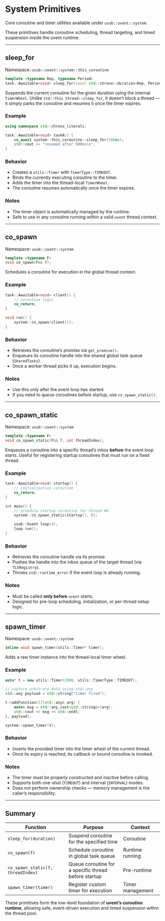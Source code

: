 # System Primitives

Core coroutine and timer utilities available under `usub::uvent::system`.

These primitives handle coroutine scheduling, thread targeting, and timed suspension inside the uvent runtime.

---

## sleep_for

Namespace: `usub::uvent::system::this_coroutine`

```cpp
template <typename Rep, typename Period>
task::Awaitable<void> sleep_for(const std::chrono::duration<Rep, Period>& duration);
````

Suspends the current coroutine for the given duration using the internal `TimerWheel`.
Unlike `std::this_thread::sleep_for`, it doesn’t block a thread — it simply parks the coroutine and resumes it once the timer expires.

### Example

```cpp
using namespace std::chrono_literals;

task::Awaitable<void> taskA() {
    co_await system::this_coroutine::sleep_for(500ms);
    std::cout << "resumed after 500ms\n";
}
```

### Behavior

* Creates a `utils::Timer` with `TimerType::TIMEOUT`.
* Binds the currently executing coroutine to the timer.
* Adds the timer into the thread-local `TimerWheel`.
* The coroutine resumes automatically once the timer expires.

### Notes

* The timer object is automatically managed by the runtime.
* Safe to use in any coroutine running within a valid `uvent` thread context.

---

## co_spawn

Namespace: `usub::uvent::system`

```cpp
template <typename F>
void co_spawn(F&& f);
```

Schedules a coroutine for execution in the global thread context.

### Example

```cpp
task::Awaitable<void> client() {
    // coroutine logic
    co_return;
}

void run() {
    system::co_spawn(client());
}
```

### Behavior

* Retrieves the coroutine’s promise via `get_promise()`.
* Enqueues its coroutine handle into the shared global task queue (`SharedTasks`).
* Once a worker thread picks it up, execution begins.

### Notes

* Use this only after the event loop has started.
* If you need to queue coroutines before startup, use `co_spawn_static()`.

---

## co_spawn_static

Namespace: `usub::uvent::system`

```cpp
template <typename F>
void co_spawn_static(F&& f, int threadIndex);
```

Enqueues a coroutine into a specific thread’s inbox **before** the event loop starts.
Useful for registering startup coroutines that must run on a fixed thread.

### Example

```cpp
task::Awaitable<void> startup() {
    // initialization coroutine
    co_return;
}

int main() {
    // schedule startup coroutine for thread #0
    system::co_spawn_static(startup(), 0);

    usub::Uvent loop(4);
    loop.run();
}
```

### Behavior

* Retrieves the coroutine handle via its promise.
* Pushes the handle into the inbox queue of the target thread (via `TLSRegistry`).
* Throws `std::runtime_error` if the event loop is already running.

### Notes

* Must be called **only before** `uvent` starts.
* Designed for pre-loop scheduling, initialization, or per-thread setup logic.

---

## spawn_timer

Namespace: `usub::uvent::system`

```cpp
inline void spawn_timer(utils::Timer* timer);
```

Adds a raw timer instance into the thread-local timer wheel.

### Example

```cpp
auto* t = new utils::Timer(2000, utils::TimerType::TIMEOUT);

// capture arbitrary data using std::any
std::any payload = std::string("timer fired");

t->addFunction([](std::any& arg) {
    auto& msg = std::any_cast<std::string&>(arg);
    std::cout << msg << std::endl;
}, payload);

system::spawn_timer(t);
```

### Behavior

* Inserts the provided timer into the timer wheel of the current thread.
* Once its expiry is reached, its callback or bound coroutine is invoked.

### Notes

* The timer must be properly constructed and inactive before calling.
* Supports both one-shot (`TIMEOUT`) and interval (`INTERVAL`) modes.
* Does not perform ownership checks — memory management is the caller’s responsibility.

---

## Summary

| Function                          | Purpose                                              | Context          |
| --------------------------------- | ---------------------------------------------------- | ---------------- |
| `sleep_for(duration)`             | Suspend coroutine for the specified time             | Coroutine        |
| `co_spawn(f)`                     | Schedule coroutine in global task queue              | Runtime running  |
| `co_spawn_static(f, threadIndex)` | Queue coroutine for a specific thread before startup | Pre-runtime      |
| `spawn_timer(timer)`              | Register custom timer for execution                  | Timer management |

These primitives form the low-level foundation of **uvent’s coroutine runtime**, allowing safe, event-driven execution and timed suspension within the thread pool.